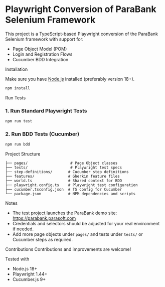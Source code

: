 # Playwright Conversion of ParaBank Selenium Framework

This project is a TypeScript-based Playwright conversion of the ParaBank Selenium framework with support for:
- Page Object Model (POM)
- Login and Registration Flows
- Cucumber BDD Integration

 Installation

Make sure you have [Node.js](https://nodejs.org/) installed (preferably version 18+).

```bash
npm install
```

 Run Tests

### 1. Run Standard Playwright Tests
```bash
npm run test
```

### 2. Run BDD Tests (Cucumber)
```bash
npm run bdd
```

Project Structure

```
├── pages/                   # Page Object classes
├── tests/                   # Playwright test specs
├── step-definitions/       # Cucumber step definitions
├── features/               # Gherkin feature files
├── world.ts                # Shared context for BDD
├── playwright.config.ts    # Playwright test configuration
├── cucumber.tsconfig.json  # TS config for Cucumber
└── package.json            # NPM dependencies and scripts
```

 Notes
- The test project launches the ParaBank demo site: https://parabank.parasoft.com
- Credentials and selectors should be adjusted for your real environment if needed.
- Add more page objects under `pages/` and tests under `tests/` or Cucumber steps as required.

 Contributions
Contributions and improvements are welcome!

 Tested with
- Node.js 18+
- Playwright 1.44+
- Cucumber.js 9+
